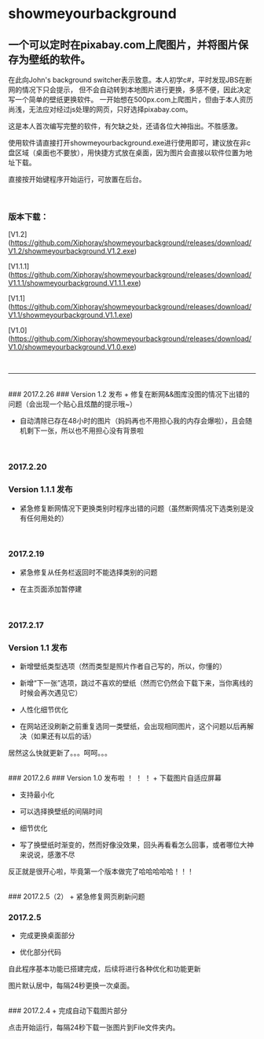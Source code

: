 # showmeyourbackground
## 一个可以定时在pixabay.com上爬图片，并将图片保存为壁纸的软件。
在此向John's background switcher表示致意。本人初学c#，平时发现JBS在断网的情况下只会提示，
但不会自动转到本地图片进行更换，多感不便，因此决定写一个简单的壁纸更换软件。
一开始想在500px.com上爬图片，但由于本人资历尚浅，无法应对经过js处理的网页，只好选择pixabay.com。

这是本人首次编写完整的软件，有欠缺之处，还请各位大神指出。不胜感激。

使用软件请直接打开showmeyourbackground.exe进行使用即可，建议放在非c盘区域（桌面也不要放），用快捷方式放在桌面，因为图片会直接以软件位置为地址下载。

直接按开始键程序开始运行，可放置在后台。


  <br/>


### 版本下载：

 [V1.2] (https://github.com/Xiphoray/showmeyourbackground/releases/download/V1.2/showmeyourbackground.V1.2.exe)
 
 [V1.1.1] (https://github.com/Xiphoray/showmeyourbackground/releases/download/V1.1.1/showmeyourbackground.V1.1.1.exe)
 
 [V1.1] (https://github.com/Xiphoray/showmeyourbackground/releases/download/V1.1/showmeyourbackground.V1.1.exe)
  
 [V1.0] (https://github.com/Xiphoray/showmeyourbackground/releases/download/V1.0/showmeyourbackground.V1.0.exe)
 
  <br/>
 
 ***
 
 <br/>
### 2017.2.26
### Version 1.2 发布
+ 修复在断网&&图库没图的情况下出错的问题（会出现一个贴心且炫酷的提示哦~）

+ 自动清除已存在48小时的图片（妈妈再也不用担心我的内存会爆啦），且会随机剩下一张，所以也不用担心没有背景啦
 
  <br/>
### 2017.2.20
### Version 1.1.1 发布
+ 紧急修复断网情况下更换类别时程序出错的问题（虽然断网情况下选类别是没有任何用处的）
 
   
  <br/>
### 2017.2.19
+ 紧急修复从任务栏返回时不能选择类别的问题

+ 在主页面添加暂停建

 <br/>

### 2017.2.17
### Version 1.1 发布
+ 新增壁纸类型选项（然而类型是照片作者自己写的，所以，你懂的）

+ 新增“下一张”选项，跳过不喜欢的壁纸（然而它仍然会下载下来，当你离线的时候会再次遇见它）

+ 人性化细节优化

* 在网站还没刷新之前重复选同一类壁纸，会出现相同图片，这个问题以后再解决（如果还有以后的话）

居然这么快就更新了。。。呵呵。。。


 <br/>
### 2017.2.6
### Version 1.0 发布啦 ！ ！ ！
+ 下载图片自适应屏幕

+ 支持最小化

+ 可以选择换壁纸的间隔时间

+ 细节优化

+ 写了换壁纸时渐变的，然而好像没效果，回头再看看怎么回事，或者哪位大神来说说，感激不尽

反正就是很开心啦，毕竟第一个版本做完了哈哈哈哈哈！！！


 <br/>
### 2017.2.5（2）
+ 紧急修复网页刷新问题

 <br/>

### 2017.2.5
+ 完成更换桌面部分

+ 优化部分代码

自此程序基本功能已搭建完成，后续将进行各种优化和功能更新

图片默认居中，每隔24秒更换一次桌面。


 <br/>
### 2017.2.4
+ 完成自动下载图片部分

点击开始运行，每隔24秒下载一张图片到File文件夹内。





